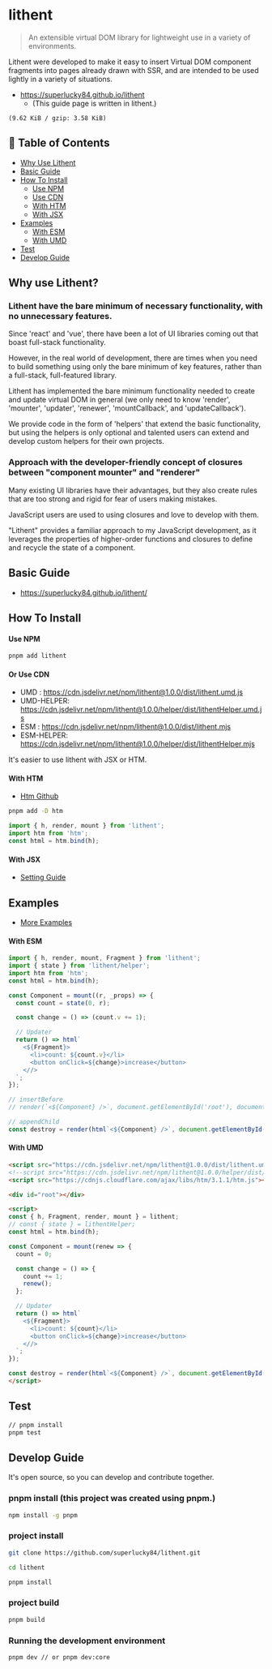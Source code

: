 # lithent

> An extensible virtual DOM library for lightweight use in a variety of environments.

Lithent were developed to make it easy to insert Virtual DOM component
fragments into pages already drawn with SSR, and are intended to be
used lightly in a variety of situations.

- https://superlucky84.github.io/lithent
  - (This guide page is written in lithent.)

`(9.62 KiB / gzip: 3.58 KiB)`


## 🚩 Table of Contents

- [Why Use Lithent](#why-use-lithent)
- [Basic Guide](#basic-guide)
- [How To Install](#how-to-install)
  - [Use NPM](#use-npm)
  - [Use CDN](#or-use-cdn)
  - [With HTM](#with-htm)
  - [With JSX](#with-jsx)
- [Examples](#examples)
  - [With ESM](#with-esm)
  - [With UMD](#with-umd)
- [Test](#test)
- [Develop Guide](#develop-guide)

## Why use Lithent?

### Lithent have the bare minimum of necessary functionality, with no unnecessary features.

Since 'react' and 'vue', there have been a lot of UI libraries coming out that boast full-stack functionality.

However, in the real world of development, there are times when you need to build something using only the bare minimum of key features, rather than a full-stack, full-featured library.

Lithent has implemented the bare minimum functionality needed to create and update virtual DOM in general (we only need to know 'render', 'mounter', 'updater', 'renewer', 'mountCallback', and 'updateCallback').

We provide code in the form of 'helpers' that extend the basic functionality, but using the helpers is only optional and talented users can extend and develop custom helpers for their own projects.

### Approach with the developer-friendly concept of closures between "component mounter" and "renderer"

Many existing UI libraries have their advantages, but they also create rules that are too strong and rigid for fear of users making mistakes.

JavaScript users are used to using closures and love to develop with them.

"Lithent" provides a familiar approach to my JavaScript development, as it leverages the properties of higher-order functions and closures to define and recycle the state of a component.

## Basic Guide

- https://superlucky84.github.io/lithent/

## How To Install

#### Use NPM

```bash
pnpm add lithent
```

#### Or Use CDN

* UMD : https://cdn.jsdelivr.net/npm/lithent@1.0.0/dist/lithent.umd.js
* UMD-HELPER: https://cdn.jsdelivr.net/npm/lithent@1.0.0/helper/dist/lithentHelper.umd.js
* ESM : https://cdn.jsdelivr.net/npm/lithent@1.0.0/dist/lithent.mjs
* ESM-HELPER: https://cdn.jsdelivr.net/npm/lithent@1.0.0/helper/dist/lithentHelper.mjs


It's easier to use lithent with JSX or HTM.

#### With HTM

- [Htm Github](https://github.com/developit/htm)

```bash
pnpm add -D htm
```

```js
import { h, render, mount } from 'lithent';
import htm from 'htm';
const html = htm.bind(h);
```

#### With JSX

- [Setting Guide](https://superlucky84.github.io/lithent/#install)

## Examples

- [More Examples](https://superlucky84.github.io/lithent/#examples)

#### With ESM
```js
import { h, render, mount, Fragment } from 'lithent';
import { state } from 'lithent/helper';
import htm from 'htm';
const html = htm.bind(h);

const Component = mount((r, _props) => {
  const count = state(0, r);

  const change = () => (count.v += 1);

  // Updater
  return () => html`
    <${Fragment}>
      <li>count: ${count.v}</li>
      <button onClick=${change}>increase</button>
    <//>
  `;
});

// insertBefore
// render(`<${Component} />`, document.getElementById('root'), document.getElementById('nextElement'));

// appendChild
const destroy = render(html`<${Component} />`, document.getElementById('root'));
```

#### With UMD

```html
<script src="https://cdn.jsdelivr.net/npm/lithent@1.0.0/dist/lithent.umd.js"></script>
<!--script src="https://cdn.jsdelivr.net/npm/lithent@1.0.0/helper/dist/lithentHelper.umd.js"></script-->
<script src="https://cdnjs.cloudflare.com/ajax/libs/htm/3.1.1/htm.js"></script>

<div id="root"></div>

<script>
const { h, Fragment, render, mount } = lithent;
// const { state } = lithentHelper;
const html = htm.bind(h);

const Component = mount(renew => {
  count = 0;

  const change = () => {
    count += 1;
    renew();
  };

  // Updater
  return () => html`
    <${Fragment}>
      <li>count: ${count}</li>
      <button onClick=${change}>increase</button>
    <//>
  `;
});

const destroy = render(html`<${Component} />`, document.getElementById('root'));
</script>
```

## Test

```bash
// pnpm install
pnpm test
```

## Develop Guide

It's open source, so you can develop and contribute together.

### pnpm install (this project was created using pnpm.)

```bash
npm install -g pnpm
```

### project install

```bash
git clone https://github.com/superlucky84/lithent.git

cd lithent

pnpm install
```

### project build

```bash
pnpm build
```

### Running the development environment

```bash
pnpm dev // or pnpm dev:core
```
